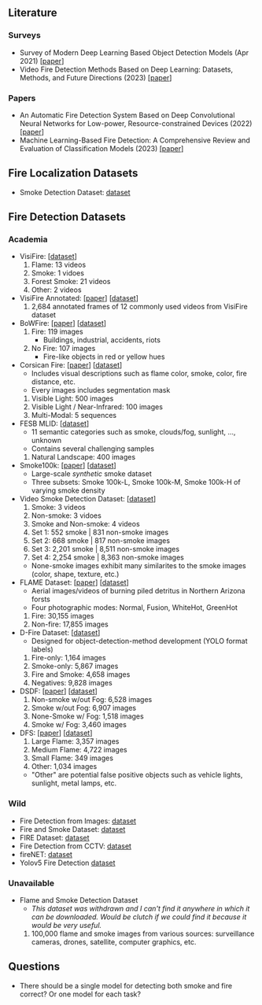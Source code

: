 ## Literature
### Surveys
- Survey of Modern Deep Learning Based Object Detection Models (Apr 2021) [[paper](https://www.sciencedirect.com/science/article/abs/pii/S1051200422001312?fr=RR-2&ref=pdf_download&rr=8712ed373c681454)]
- Video Fire Detection Methods Based on Deep Learning: Datasets, Methods, and Future Directions (2023) [[paper](https://www.mdpi.com/2571-6255/6/8/315)]
### Papers
- An Automatic Fire Detection System Based on Deep Convolutional Neural Networks for Low-power, Resource-constrained Devices (2022) [[paper](https://link.springer.com/article/10.1007/s00521-022-07467-z)]
- Machine Learning-Based Fire Detection: A Comprehensive Review and Evaluation of Classification Models (2023) [[paper]](https://joiv.org/index.php/joiv/article/view/2332)

## Fire Localization Datasets
- Smoke Detection Dataset: [dataset](https://www.kaggle.com/datasets/deepcontractor/smoke-detection-dataset?resource=download)


## Fire Detection Datasets
### Academia
- VisiFire: [[dataset](http://signal.ee.bilkent.edu.tr/VisiFire/Demo/SampleClips.html)]
    1. Flame: 13 videos
    1. Smoke: 1 vidoes
    1. Forest Smoke: 21 videos
    1. Other: 2 videos
- VisiFire Annotated: [[paper](https://www.sciencedirect.com/science/article/pii/S2352340922001378)] [[dataset](https://zenodo.org/records/5893854)]
    1. 2,684 annotated frames of 12 commonly used videos from VisiFire dataset
- BoWFire: [[paper](https://arxiv.org/abs/1506.03495)] [[dataset](https://bitbucket.org/gbdi/bowfire-dataset/src/master/)]
    1. Fire: 119 images
        - Buildings, industrial, accidents, riots
    2. No Fire: 107 images
        - Fire-like objects in red or yellow hues
- Corsican Fire: [[paper](https://www.sciencedirect.com/science/article/pii/S0379711217302114)] [[dataset](https://cfdb.univ-corse.fr/donnees_images_page_134_menu,2.htm)]
    - Includes visual descriptions such as flame color, smoke, color, fire distance, etc.
    - Every images includes segmentation mask
    1. Visible Light: 500 images
    1. Visible Light / Near-Infrared: 100 images
    1. Multi-Modal: 5 sequences
- FESB MLID: [[dataset](http://wildfire.fesb.hr/index.php?option=com_content&view=article&id=66%20&Itemid=76)]
    - 11 semantic categories such as smoke, clouds/fog, sunlight, ..., unknown
    - Contains several challenging samples
    1. Natural Landscape: 400 images
- Smoke100k: [[paper](https://ieeexplore-ieee-org.ezproxy.lib.utexas.edu/document/9015309)] [[dataset](https://bigmms.github.io/cheng_gcce19_smoke100k/)]
    - Large-scale *synthetic* smoke dataset
    - Three subsets: Smoke 100k-L, Smoke 100k-M, Smoke 100k-H of varying smoke density
- Video Smoke Detection Dataset: [[dataset](http://staff.ustc.edu.cn/~yfn/vsd.html)]
    1. Smoke: 3 videos
    1. Non-smoke: 3 vidoes
    1. Smoke and Non-smoke: 4 videos
    1. Set 1: 552 smoke | 831 non-smoke images
    1. Set 2: 668 smoke | 817 non-smoke images
    1. Set 3: 2,201 smoke | 8,511 non-smoke images
    1. Set 4: 2,254 smoke | 8,363 non-smoke images
    - None-smoke images exhibit many similarites to the smoke images (color, shape, texture, etc.)
- FLAME Dataset: [[paper](https://www.sciencedirect.com/science/article/pii/S1389128621001201)] [[dataset](https://github.com/AlirezaShamsoshoara/Fire-Detection-UAV-Aerial-Image-Classification-Segmentation-UnmannedAerialVehicle)]
    - Aerial images/videos of burning piled detritus in Northern Arizona forsts
    - Four photographic modes: Normal, Fusion, WhiteHot, GreenHot
    1. Fire: 30,155 images
    1. Non-fire: 17,855 images
- D-Fire Dataset: [[dataset](https://github.com/gaiasd/DFireDataset)]
    - Designed for object-detection-method development (YOLO format labels)
    1. Fire-only: 1,164 images
    1. Smoke-only: 5,867 images
    1. Fire and Smoke: 4,658 images
    1. Negatives: 9,828 images
- DSDF: [[paper](https://www.sciencedirect.com/science/article/pii/S1051200422000719)] [[dataset](https://drive.google.com/file/d/1PuNZ5dfzsdVnn-tnohbhmvvriXSb7LWF/view)]
    1. Non-smoke w/out Fog: 6,528 images
    1. Smoke w/out Fog: 6,907 images
    1. None-Smoke w/ Fog: 1,518 images
    1. Smoke w/ Fog: 3,460 images
- DFS: [[paper](https://link.springer.com/article/10.1007/s11042-022-13580-x)] [[dataset](https://github.com/siyuanwu/DFS-FIRE-SMOKE-Dataset)]
    1. Large Flame: 3,357 images
    1. Medium Flame: 4,722 images
    1. Small Flame: 349 images
    1. Other: 1,034 images
    - "Other" are potential false positive objects such as vehicle lights, sunlight, metal lamps, etc.

### Wild
- Fire Detection from Images: [dataset](https://github.com/robmarkcole/fire-detection-from-images)
- Fire and Smoke Dataset: [dataset](https://www.kaggle.com/datasets/dataclusterlabs/fire-and-smoke-dataset?resource=download)
- FIRE Dataset: [dataset](https://www.kaggle.com/datasets/phylake1337/fire-dataset)
- Fire Detection from CCTV: [dataset](https://www.kaggle.com/datasets/ritupande/fire-detection-from-cctv)
- fireNET: [dataset](https://github.com/OlafenwaMoses/FireNET?tab=readme-ov-file)
- Yolov5 Fire Detection [dataset](https://github.com/spacewalk01/yolov5-fire-detection)

### Unavailable
- Flame and Smoke Detection Dataset
    - *This dataset was withdrawn and I can't find it anywhere in which it can be downloaded. Would be clutch if we could find it because it would be very useful.*
    1. 100,000 flame and smoke images from various sources: surveillance cameras, drones, satellite, computer graphics, etc.

## Questions
- There should be a single model for detecting both smoke and fire correct? Or one model for each task?
